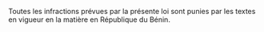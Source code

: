 Toutes les infractions prévues par la présente loi
sont punies par les textes en vigueur en la matière en République du
Bénin.